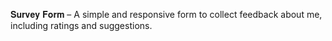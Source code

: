 𝐒𝐮𝐫𝐯𝐞𝐲 𝐅𝐨𝐫𝐦 – A simple and responsive form to collect feedback about me, including ratings and suggestions.
